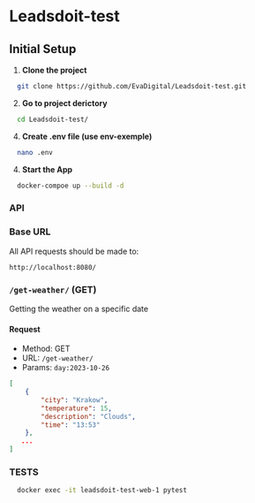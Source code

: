 # Leadsdoit-test

## Initial Setup
1. **Clone the project**
```sh
  git clone https://github.com/EvaDigital/Leadsdoit-test.git
```
2. **Go to project derictory**
```sh
  cd Leadsdoit-test/
```
4. **Create .env file (use env-exemple)**
```sh
  nano .env
```
4. **Start the App**
```sh
  docker-compoe up --build -d
```

### API

### Base URL

All API requests should be made to:

```
http://localhost:8080/
```

### `/get-weather/` (GET)

Getting the weather on a specific date

#### Request

- Method: GET
- URL: `/get-weather/`
- Params: `day:2023-10-26 `

```json
[
    {
        "city": "Krakow",
        "temperature": 15,
        "description": "Clouds",
        "time": "13:53"
    },
   ...
]
```

### TESTS
```sh
  docker exec -it leadsdoit-test-web-1 pytest
```
